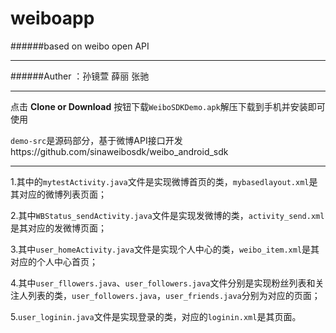 # weiboapp
######based on weibo open API 
***
######Auther ：孙镜萱 薛丽 张驰
***
点击 **Clone or Download** 按钮下载`WeiboSDKDemo.apk`解压下载到手机并安装即可使用

`demo-src`是源码部分，基于微博API接口开发https://github.com/sinaweibosdk/weibo_android_sdk
***

1.其中的`mytestActivity.java`文件是实现微博首页的类，`mybasedlayout.xml`是其对应的微博列表页面；

2.其中`WBStatus_sendActivity.java`文件是实现发微博的类，`activity_send.xml`是其对应的发微博页面；

3.其中`user_homeActivity.java`文件是实现个人中心的类，`weibo_item.xml`是其对应的个人中心首页；

4.其中`user_fllowers.java`、`user_followers.java`文件分别是实现粉丝列表和关注人列表的类，`user_followers.java`，`user_friends.java`分别为对应的页面；

5.`user_loginin.java`文件是实现登录的类，对应的`loginin.xml`是其页面。
